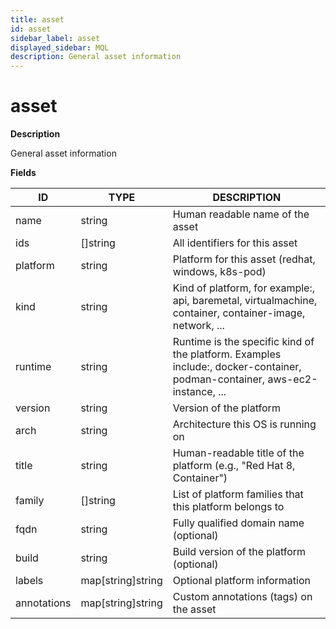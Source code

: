 ```yaml
---
title: asset
id: asset
sidebar_label: asset
displayed_sidebar: MQL
description: General asset information
---
```


# asset

**Description**

General asset information

**Fields**

| ID          | TYPE              | DESCRIPTION                                                                                                                |
| ----------- | ----------------- | -------------------------------------------------------------------------------------------------------------------------- |
| name        | string            | Human readable name of the asset                                                                                           |
| ids         | &#91;&#93;string  | All identifiers for this asset                                                                                             |
| platform    | string            | Platform for this asset (redhat, windows, k8s-pod)                                                                         |
| kind        | string            | Kind of platform, for example:, api, baremetal, virtualmachine, container, container-image, network, ...                   |
| runtime     | string            | Runtime is the specific kind of the platform. Examples include:, docker-container, podman-container, aws-ec2-instance, ... |
| version     | string            | Version of the platform                                                                                                    |
| arch        | string            | Architecture this OS is running on                                                                                         |
| title       | string            | Human-readable title of the platform (e.g., "Red Hat 8, Container")                                                        |
| family      | &#91;&#93;string  | List of platform families that this platform belongs to                                                                    |
| fqdn        | string            | Fully qualified domain name (optional)                                                                                     |
| build       | string            | Build version of the platform (optional)                                                                                   |
| labels      | map[string]string | Optional platform information                                                                                              |
| annotations | map[string]string | Custom annotations (tags) on the asset                                                                                     |
